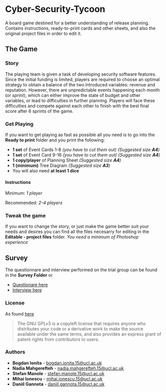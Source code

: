 # Cyber-Security-Tycoon
A board game destined for a better understanding of release planning. Contains instructions, ready-to-print cards and other sheets, and also the original project files in order to edit it.




## The Game

### Story
The playing team is given a task of developing security software features. Since the initial funding is limited, players are required to choose an optimal strategy to obtain a balance of the two introduced variables: revenue and reputation. However, there are unpredictable events happening each month (or _sprint_), which can either improve the state of budget and other variables, or lead to difficulties in further planning. Players will face these difficulties and compete against each other to finish with the best final score after 6 sprints of the game.


### Get Playing

If you want to get playing as fast as possible all you need is to go into the **Ready to print** folder and you print the following:

* __1 set__ of Event Cards 1-8   _(you have to cut them out)_ _(Suggested size __A4__)_
* __1 set__ of Event Card 9-16  _(you have to cut them out)_ _(Suggested size __A4__)_
* __1 copy/player__ of Planning Sheet _(Suggested size __A4__)_
* __1 (minimum)__ Tree Diagram _(Suggested size __A3__)_
* You will also need __at least 1 dice__

#### Instructions
Minimum: _1 player_

Recommended: _2-4 players_

### Tweak the game
If you want to change the story, or just make the game better suit your needs and desires you can find all the files necesarry for editing in the __Editable - project files__ folder.
_You need a minimum of Photoshop experience_



## Survey
The questionnare and interview performed on the trial group can be found in the __Survey Folder__ or
 * [Questionare here](https://github.com/bodyionita/Cyber-Security-Tycoon/blob/master/Survey/Questionnaire.pdf)
 * [Interview here](https://github.com/bodyionita/Cyber-Security-Tycoon/blob/master/Survey/1-on-1%20interview.pdf)


### License
As found [here](https://choosealicense.com/)
>The GNU GPLv3 is a copyleft license that requires anyone who distributes your code or a 
>derivative work to make the source available under the same terms, and also provides an express 
>grant of patent rights from contributors to users.

### Authors
 - __Bogdan Ionita__ - bogdan.ionita.15@ucl.ac.uk  
 - __Nadia Mahgerefteh__ - nadia.mahgerefteh.15@ucl.ac.uk
 - __Stefan Manole__ - stefan.manole.15@ucl.ac.uk 
 - __Mihai Ionescu__ - mihai.ionescu.15@ucl.ac.uk 
 - __Daniil Gannota__ - daniil.gannota.15@ucl.ac.uk 

